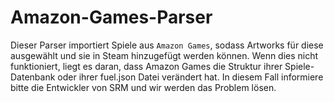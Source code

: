 # Amazon-Games-Parser

Dieser Parser importiert Spiele aus `Amazon Games`, sodass Artworks für diese ausgewählt und sie in Steam hinzugefügt werden können. Wenn dies nicht funktioniert, liegt es daran, dass Amazon Games die Struktur ihrer Spiele-Datenbank oder ihrer fuel.json Datei verändert hat. In diesem Fall informiere bitte die Entwickler von SRM und wir werden das Problem lösen.
